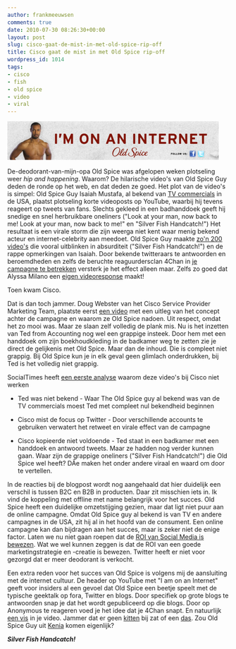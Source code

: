 ```yaml
---
author: frankmeeuwsen
comments: true
date: 2010-07-30 08:26:30+00:00
layout: post
slug: cisco-gaat-de-mist-in-met-old-spice-rip-off
title: Cisco gaat de mist in met Old Spice rip-off
wordpress_id: 1014
tags:
- cisco
- fish
- old spice
- video
- viral
---
```


![](../images/uploadimages/oldspiceheader-e1280477260639.png)

De-deodorant-van-mijn-opa Old Spice was afgelopen weken plotseling weer _hip and happening_. Waarom? De hilarische video's van Old Spice Guy deden de ronde op het web, en dat deden ze goed. Het plot van de video's is simpel: Old Spice Guy Isaiah Mustafa, al bekend van [TV commercials](http://www.youtube.com/watch?v=owGykVbfgUE) in de USA, plaatst plotseling korte videoposts op YouTube, waarbij hij tevens reageert op tweets van fans. Slechts gekleed in een badhanddoek geeft hij snedige en snel herbruikbare oneliners ("Look at your man, now back to me! Look at your man, now back to me!" en "Silver Fish Handcatch!") Het resultaat is een virale storm die zijn weerga niet kent waar menig bekend acteur en internet-celebrity aan meedoet. Old Spice Guy maakte [zo'n 200 video's](http://www.youtube.com/user/OldSpice) die vooral uitblinken in absurditeit ("Silver Fish Handcatch!") en de rappe opmerkingen van Isaiah. Door bekende twitteraars te antwoorden en beroemdheden en zelfs de beruchte reaguurdersclan 4Chan in [je campagne te betrekken](http://www.youtube.com/watch?v=LWCVhGzrAT0) versterk je het effect alleen maar. Zelfs zo goed dat Alyssa Milano een [eigen videoresponse](http://www.alyssa.com/news/here-is-what-to-do-next-mr-old-spice/) maakt!

Toen kwam Cisco.

<!-- more -->



Dat is dan toch jammer. Doug Webster van het Cisco Service Provider Marketing Team, plaatste eerst [een video](http://www.youtube.com/watch?v=TsO26l9jW28) met een uitleg van het concept achter de campagne en waarom ze Old Spice nadoen. Uit respect, omdat het zo mooi was. Maar ze slaan zelf volledig de plank mis. Nu is het inzetten van Ted from Accounting nog wel een grappige insteek. Door hem met een handdoek om zijn boekhoudkleding in de badkamer weg te zetten zie je direct de gelijkenis met Old Spice. Maar dan de inhoud. Die is compleet niet grappig. Bij Old Spice kun je in elk geval geen glimlach onderdrukken, bij Ted is het volledig niet grappig.

SocialTimes heeft [een eerste analyse](http://www.socialtimes.com/2010/07/cisco-old-spice-campaign/) waarom deze video's bij Cisco niet werken



	
  * Ted was niet bekend - Waar The Old Spice guy al bekend was van de TV commercials moest Ted met compleet nul bekendheid beginnen

	
  * Cisco mist de focus op Twitter - Door verschillende accounts te gebruiken verwatert het retweet en virale effect van de campagne

	
  * Cisco kopieerde niet voldoende - Ted staat in een badkamer met een handdoek en antwoord tweets. Maar ze hadden nog verder kunnen gaan. Waar zijn de grappige oneliners ("Silver Fish Handcatch!") die Old Spice wel heeft? DÃ­e maken het onder andere viraal en waard om door te vertellen.


In de reacties bij de blogpost wordt nog aangehaald dat hier duidelijk een verschil is tussen B2C en B2B in producten. Daar zit misschien iets in. Ik vind de koppeling met offline met name belangrijk voor het succes. Old Spice heeft een duidelijke omzetstijging gezien, maar dat ligt niet puur aan de online campagne. Omdat Old Spice guy al bekend is van TV en andere campagnes in de USA, zit hij al in het hoofd van de consument. Een online campagne kan dan bijdragen aan het succes, maar is zeker niet de enige factor. Laten we nu niet gaan roepen dat de [ROI van Social Media is bewezen](http://www.dutchcowgirls.nl/social/4082). Wat we wel kunnen zeggen is dat de ROI van een goede marketingstrategie en -creatie is bewezen. Twitter heeft er niet voor gezorgd dat er meer deodorant is verkocht.

Een extra reden voor het succes van Old Spice is volgens mij de aansluiting met de internet cultuur. De header op YouTube met "I am on an Internet" geeft voor insiders al een gevoel dat Old Spice een beetje speelt met de typische geektalk op fora, Twitter en blogs. Door specifiek op grote blogs te antwoorden snap je dat het wordt gepubliceerd op die blogs. Door op Anonymous te reageren voed je het idee dat je 4Chan snapt. En natuurlijk [een vis](http://www.youtube.com/watch?v=IhJQp-q1Y1s) in je video. Jammer dat er geen [kitten](http://www.flickr.com/photos/crsan/2571204698/) bij zat of een [das](http://www.youtube.com/watch?v=MMeLFEq58QU). Zou Old Spice Guy uit [Kenia](http://www.youtube.com/watch?v=FbYtASAakAI) komen eigenlijk?

_**Silver Fish Handcatch!**_
